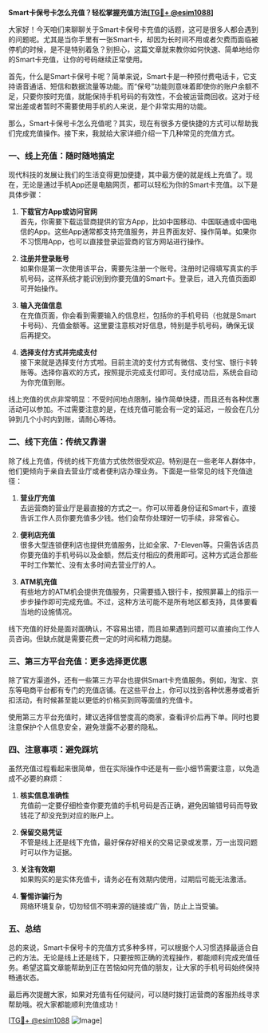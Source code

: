 **Smart卡保号卡怎么充值？轻松掌握充值方法[[TG💪+ @esim1088](https://t.me/s/esim1088)]**

大家好！今天咱们来聊聊关于Smart卡保号卡充值的话题，这可是很多人都会遇到的问题呢。尤其是当你手里有一张Smart卡，却因为长时间不用或者欠费而面临被停机的时候，是不是特别着急？别担心，这篇文章就来教你如何快速、简单地给你的Smart卡充值，让你的号码继续正常使用。

首先，什么是Smart卡保号卡呢？简单来说，Smart卡是一种预付费电话卡，它支持语音通话、短信和数据流量等功能。而“保号”功能则意味着即使你的账户余额不足，只要你按时充值，就能保持手机号码的有效性，不会被运营商回收。这对于经常出差或者暂时不需要使用手机的人来说，是个非常实用的功能。

那么，Smart卡保号卡怎么充值呢？其实，现在有很多方便快捷的方式可以帮助我们完成充值操作。接下来，我就给大家详细介绍一下几种常见的充值方式。

### **一、线上充值：随时随地搞定**
现代科技的发展让我们的生活变得更加便捷，其中最方便的就是线上充值了。现在，无论是通过手机App还是电脑网页，都可以轻松为你的Smart卡充值。以下是具体步骤：

1. **下载官方App或访问官网**  
   首先，你需要下载运营商提供的官方App，比如中国移动、中国联通或中国电信的App。这些App通常都支持充值服务，并且界面友好、操作简单。如果你不习惯用App，也可以直接登录运营商的官方网站进行操作。

2. **注册并登录账号**  
   如果你是第一次使用该平台，需要先注册一个账号。注册时记得填写真实的手机号码，这样系统才能识别到你要充值的Smart卡。登录后，进入充值页面即可开始操作。

3. **输入充值信息**  
   在充值页面，你会看到需要输入的信息栏，包括你的手机号码（也就是Smart卡号码）、充值金额等。这里要注意核对好信息，特别是手机号码，确保无误后再提交。

4. **选择支付方式并完成支付**  
   接下来就是选择支付方式啦。目前主流的支付方式有微信、支付宝、银行卡转账等。选择你喜欢的方式，按照提示完成支付即可。支付成功后，系统会自动为你充值到账。

线上充值的优点非常明显：不受时间地点限制，操作简单快捷，而且还有各种优惠活动可以参加。不过需要注意的是，在线充值可能会有一定的延迟，一般会在几分钟到几个小时内到账，请耐心等待。

### **二、线下充值：传统又靠谱**
除了线上充值，传统的线下充值方式依然很受欢迎。特别是在一些老年人群体中，他们更倾向于亲自去营业厅或者便利店办理业务。下面是一些常见的线下充值途径：

1. **营业厅充值**  
   去运营商的营业厅是最直接的方式之一。你可以带着身份证和Smart卡，直接告诉工作人员你要充值多少钱。他们会帮你处理好一切手续，非常省心。

2. **便利店充值**  
   很多大型连锁便利店也提供充值服务，比如全家、7-Eleven等。只需告诉店员你要充值的手机号码以及金额，然后支付相应的费用即可。这种方式适合那些平时工作繁忙、没有太多时间去营业厅的人。

3. **ATM机充值**  
   有些地方的ATM机会提供充值服务，只需要插入银行卡，按照屏幕上的指示一步步操作即可完成充值。不过，这种方法可能不是所有地区都支持，具体要看当地的设施情况。

线下充值的好处是面对面确认，不容易出错，而且如果遇到问题可以直接向工作人员咨询。但缺点就是需要花费一定的时间和精力跑腿。

### **三、第三方平台充值：更多选择更优惠**
除了官方渠道外，还有一些第三方平台也提供Smart卡充值服务。例如，淘宝、京东等电商平台都有专门的充值店铺。在这些平台上，你可以找到各种优惠券或者折扣活动，有时候甚至能以更低的价格买到同等面值的充值卡。

使用第三方平台充值时，建议选择信誉度高的商家，查看评价后再下单。同时也要注意保护个人信息安全，避免泄露不必要的隐私。

### **四、注意事项：避免踩坑**
虽然充值过程看起来很简单，但在实际操作中还是有一些小细节需要注意，以免造成不必要的麻烦：

1. **核实信息准确性**  
   充值前一定要仔细检查你要充值的手机号码是否正确，避免因输错号码而导致钱花了却没充到对应的账户上。

2. **保留交易凭证**  
   不管是线上还是线下充值，最好保存好相关的交易记录或发票，万一出现问题时可以作为证据。

3. **关注有效期**  
   如果购买的是实体充值卡，请务必在有效期内使用，过期后可能无法激活。

4. **警惕诈骗行为**  
   网络环境复杂，切勿轻信不明来源的链接或广告，防止上当受骗。

### **五、总结**
总的来说，Smart卡保号卡的充值方式多种多样，可以根据个人习惯选择最适合自己的方法。无论是线上还是线下，只要按照正确的流程操作，都能顺利完成充值任务。希望这篇文章能帮助到正在苦恼如何充值的朋友，让大家的手机号码始终保持畅通状态。

最后再次提醒大家，如果对充值有任何疑问，可以随时拨打运营商的客服热线寻求帮助哦。祝大家都能顺利充值成功！

[[TG💪+ @esim1088](https://t.me/s/esim1088) ![Image](https://i.postimg.cc/4NQfJmqS/Snipaste-2025-05-13-00-14-12.png)]